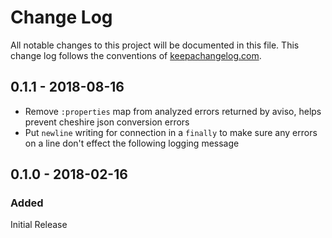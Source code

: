 # Change Log
All notable changes to this project will be documented in this file. This change log follows the conventions of [keepachangelog.com](http://keepachangelog.com/).

## 0.1.1 - 2018-08-16

- Remove `:properties` map from analyzed errors returned by aviso, helps prevent cheshire json conversion errors
- Put `newline` writing for connection in a `finally` to make sure any errors on a line don't effect the following logging message

## 0.1.0 - 2018-02-16
### Added
Initial Release

[Unreleased]: https://github.com/tanzoniteblack/logentries-timbre-appender/compare/0.1.0...HEAD
